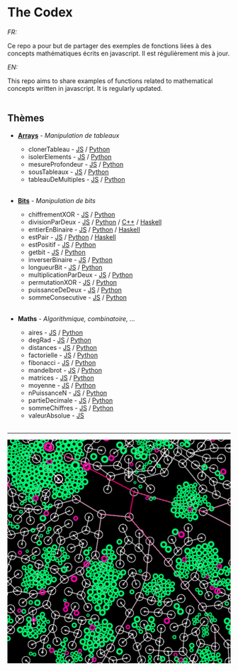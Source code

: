 # The Codex

_FR:_ 

Ce repo a pour but de partager des exemples de fonctions liées à des concepts mathématiques écrits en javascript.
Il est régulièrement mis à jour.

_EN:_

This repo aims to share examples of functions related to mathematical concepts written in javascript.
It is regularly updated.<br><br>

   ## Thèmes
  * **[Arrays](https://fr.wikipedia.org/wiki/Tableau_(structure_de_donn%C3%A9es))** - _Manipulation de tableaux_
  
    * clonerTableau - [JS](JavaScript/Arrays/clonerTableau.js) / [Python](Python/Arrays/cloner_tableau.py)
    * isolerElements - [JS](JavaScript/Arrays/isolerElements.js) / [Python](Python/Arrays/isoler_elements.py)
    * mesureProfondeur - [JS](JavaScript/Arrays/mesureProfondeur.js) / [Python](Python/Arrays/mesure_profondeur.py)
    * sousTableaux - [JS](JavaScript/Arrays/sousTableaux.js) / [Python](Python/Arrays/sous_tableaux.py)
    * tableauDeMultiples - [JS](JavaScript/Arrays/tableauDeMultiples.js) / [Python](Python/Arrays/tableau_de_multiples.py)
    <br><br>

  * **[Bits](https://fr.wikipedia.org/wiki/Bit)** - _Manipulation de bits_

    * chiffrementXOR - [JS](JavaScript/Bits/chiffrementXOR.js) / [Python](Python/Bits/chiffrement_XOR.py)
    * divisionParDeux - [JS](JavaScript/Bits/divisionParDeux.js) / [Python](Python/Bits/division_par_deux.py) / [C++](CXX/Bits/divisionParDeux.cxx) / [Haskell](Haskell/Bits/divisionParDeux.hs)
    * entierEnBinaire - [JS](JavaScript/Bits/entierEnBinaire.js) / [Python](Python/Bits/entier_en_binaire.py) / [Haskell](Haskell/Bits/entierEnBinaire.hs)
    * estPair - [JS](JavaScript/Bits/estPair.js) / [Python](Python/Bits/est_pair.py) / [Haskell](Haskell/Bits/estPair.hs)
    * estPositif - [JS](JavaScript/Bits/estPositif.js) / [Python](Python/Bits/est_positif.py)
    * getbit - [JS](JavaScript/Bits/getBit.js) / [Python](Python/Bits/get_bit.py)
    * inverserBinaire - [JS](JavaScript/Bits/inverserBinaire.js) / [Python](Python/Bits/inverser_binaire.py)
    * longueurBit - [JS](JavaScript/Bits/longueurBit.js) / [Python](Python/Bits/longueur_bit.py)
    * multiplicationParDeux - [JS](JavaScript/Bits/multiplicationParDeux.js) / [Python](Python/Bits/multiplication_par_deux.py)
    * permutationXOR - [JS](JavaScript/Bits/permutationXOR.js) / [Python](Python/Bits/permutation_XOR.py)
    * puissanceDeDeux - [JS](JavaScript/Bits/puissanceDeDeux.js) / [Python](Python/Bits/puissance_de_Deux.py)
    * sommeConsecutive - [JS](JavaScript/Bits/sommeConsecutive.js) / [Python](Python/Bits/somme_consecutive.py)
    <br><br>
    
  * **Maths** - _Algorithmique, combinatoire, ..._
  
    * aires - [JS](JavaScript/Maths/aires.js) / [Python](Python/Maths/aires.py)
    * degRad - [JS](JavaScript/Maths/degRad.js) / [Python](Python/Maths/deg_rad.py)
    * distances - [JS](JavaScript/Maths/distances.js) / [Python](Python/Maths/distances.py)
    * factorielle - [JS](JavaScript/Maths/factorielle.js) / [Python](Python/Maths/factorielle.py)
    * fibonacci - [JS](JavaScript/Maths/fibonacci.js) / [Python](Python/Maths/fibonacci.py)
    * mandelbrot - [JS](JavaScript/Maths/mandelbrot.js) / [Python](Python/Maths/mandelbrot.py)
    * matrices - [JS](JavaScript/Maths/matrices.js) / [Python](Python/Maths/matrices.py)
    * moyenne - [JS](JavaScript/Maths/moyenne.js) / [Python](Python/Maths/moyenne.py)
    * nPuissanceN - [JS](JavaScript/Maths/nPuissanceN.js) / [Python](Python/Maths/n_puissance_n.py)
    * partieDecimale - [JS](JavaScript/Maths/partieDecimale.js) / [Python](Python/Maths/partie_decimale.py)
    * sommeChiffres - [JS](JavaScript/Maths/sommeChiffres.js) / [Python](Python/Maths/somme_chiffres.py)
    * valeurAbsolue - [JS](JavaScript/Maths/valeurAbsolue.js)
    <br><br>
  ---

<p align="center"><img src="./img/thumbnail.jpg" /></p>
